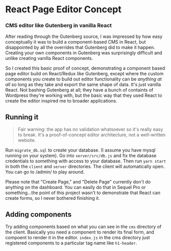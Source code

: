 # React Page Editor Concept

### CMS editor like Gutenberg in vanilla React

After reading through the Gutenberg source, I was impressed by how easy conceptually it was to build a component-based CMS in React, but disappointed by all the overrides that Gutenberg did to make it happen.  Creating your own components in Gutenberg was surprisingly difficult and unlike creating vanilla React components.

So I created this basic proof of concept, demonstrating a component based page editor build on React/Redux like Gutenberg, except where the custom components you create to build out editor functionality can be *anything at all* so long as they take and export the same shape of data.  It's just vanilla React.  Not bashing Gutenberg at all; they have a bunch of containts of Wordpress they're working with, but the basic way that they used React to create the editor inspired me to broader applications.

## Running it

> Fair warning: the app has no validation whatsoever so it's really easy to break.
> It's a proof-of-concept editor architecture, not a well-written website.

Run `migrate_db.sql` to create your database.  (I assume you have mysql running on your system).  Go into `server/src/db.js` and fix the database credentials to something with access to your database.
Then run `yarn start` in both the `client` and `server` directories.  The client will automatically open.  You can go to /admin/ to play around.

Please note that "Create Page," and "Delete Page" currently don't do anything on the dashboard.  You can easily do that in Sequel Pro or something...the point of this project wasn't to demonstrate that React can create forms, so I never bothered finishing it.


## Adding components

Try adding components based on what you can see in the `cms` directory of the client.  Basically you need a component to render its final form, and compoent to render it in the editor.  `index.js` in the cms directory just registered components to a particular tag name like `h1-header`.
